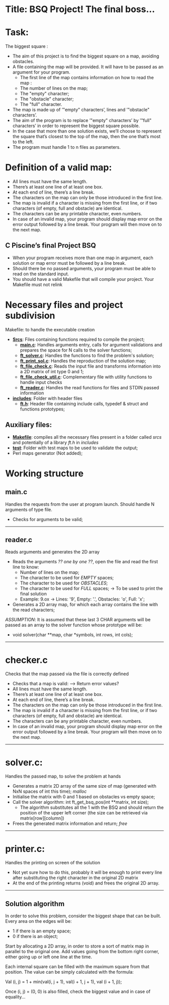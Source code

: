 # Title: BSQ Project! The final boss...

# Task:
The biggest square :
* The aim of this project is to find the biggest square on a map, avoiding obstacles.
* A file containing the map will be provided. It will have to be passed as an argument for your program.
  * The first line of the map contains information on how to read the map :
  * The number of lines on the map;
  * The "empty" character;
  * The "obstacle" character;
  * The "full" character.
* The map is made up of ’"empty" characters’, lines and ’"obstacle" characters’.
* The aim of the program is to replace ’"empty" characters’ by ’"full" characters’ in order to represent the biggest square possible.
* In the case that more than one solution exists, we’ll choose to represent the square that’s closest to the top of the map, then the one that’s most to the left.
* The program must handle 1 to n files as parameters.

# Definition of a valid map:
* All lines must have the same length.
* There’s at least one line of at least one box.
* At each end of line, there’s a line break.
* The characters on the map can only be those introduced in the first line.
* The map is invalid if a character is missing from the first line, or if two characters (of empty, full and obstacle) are identical.
* The characters can be any printable character, even numbers.
* In case of an invalid map, your program should display map error on the error output followed by a line break. Your program will then move on to the next map.
  
## C Piscine’s final Project BSQ

* When your program receives more than one map in argument, each solution or map error must be followed by a line break.
* Should there be no passed arguments, your program must be able to read on the standard input.
* You should have a valid Makefile that will compile your project. Your Makefile must not relink

# Necessary files and project subdivision
Makefile: to handle the executable creation

* <b><u>Srcs</b></u>: Files containing functions required to compile the project;
  * <u><b>main.c</b></u>: Handles arguments entry, calls for argument validations and prepares the space for N calls to the solver functions;
  * <b><u>ft_solver.c</b></u>: Handles the functions to find the problem's solution;
  * <b><u>ft_print_sol.c</b></u>: Handles the reproduction of the solution map;
  * <b><u>ft_file_check.c</b></u>: Reads the input file and transforms information into a 2D matrix of int type 0 and 1;
  * <b><u>ft_file_check_util.c</b></u>: Complementary file with utility functions to handle input checks
  * <b><u>ft_reader.c</b></u>: Handles the read functions for files and STDIN passed information
* <b><u>includes</b></u>: Folder with header files
  * <b><u>ft.h</b></u>: Header file containing include calls, typedef & struct and functions prototypes;

## Auxiliary files:

* <b><u>Makefile</b></u>: compiles all the necessary files present in a folder called *srcs* and potentially of a library *ft.h* in *includes*
* <b><u>test</b></u>: Folder with test maps to be used to validate the output;
* Perl maps generator (Not added);

# Working structure
## main.c
Handles the requests from the user at program launch. Should handle N arguments of type file.

* Checks for arguments to be valid;

-----------
## reader.c
Reads arguments and generates the 2D array

* Reads the arguments *?? one by one ??*, open the file and read the first line to know:
  * Number of lines on the map;
  * The character to be used for *EMPTY* spaces;
  * The character to be used for *OBSTACLES*;
  * The character to be used for *FULL* spaces; -> To be used to print the final solution
  *  Example: 9.ox -> Lines: '9', Empty: '.', Obstacles: 'o', Full: 'x';
* Generates a 2D array map, for which each array contains the line with the read characters;

*ASSUMPTION*: It is assumed that these last 3 CHAR arguments will be passed as an array to the solver function whose prototype will be:
* void	solver(char \*\*map, char \*symbols, int rows, int cols);
------------
# checker.c

Checks that the map passed via the file is correctly defined

* Checks that a map is valid: --> Return error values?
* All lines must have the same length.
* There’s at least one line of at least one box.
* At each end of line, there’s a line break.
* The characters on the map can only be those introduced in the first line.
* The map is invalid if a character is missing from the first line, or if two characters (of empty, full and obstacle) are identical.
* The characters can be any printable character, even numbers.
* In case of an invalid map, your program should display map error on the error output followed by a line break. Your program will then move on to the next map.

-------------
# solver.c: 

Handles the passed map, to solve the problem at hands
* Generates a matrix 2D array of the same size of map (generated with NxN spaces of int this time); *malloc*
* Initialise the matrix with 0 and 1 based on obstacles vs empty space;
* Call the solver algorithm: int ft_get_bsq_pos(int \*\*matrix, int size);
  * The algorithm substitutes all the 1 with the BSQ and should return the position of the upper left corner (the size can be retrieved via matrix\[row\]\[column\])
* Frees the generated matrix information and return; *free*

------------
# printer.c: 
Handles the printing on screen of the solution

* Not yet sure how to do this, probably it will be enough to print every line after substituting the right character in the original 2D matrix
* At the end of the printing returns (void) and frees the original 2D array.

------------
## Solution algorithm
In order to solve this problem, consider the biggest shape that can be built.
Every area on the edges will be:
* 1 if there is an empty space;
* 0 if there is an object;

Start by allocating a 2D array, in order to store a sort of matrix map in parallel to the original one. Add values going from the bottom right corner, either going up or left one line at the time.

Each internal square can be filled with the maximum square from that position.
The value can be simply calculated with the formula:

Val (i, j) = 1 + min(val(i, j + 1), val(i + 1, j + 1), val (i + 1, j));

Once (i, j) = (0, 0) is also filled, check the biggest value and in case of equality...
